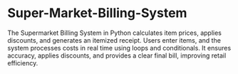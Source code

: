 # Super-Market-Billing-System
The Supermarket Billing System in Python calculates item prices, applies discounts, and generates an itemized receipt. Users enter items, and the system processes costs in real time using loops and conditionals. It ensures accuracy, applies discounts, and provides a clear final bill, improving retail efficiency.
